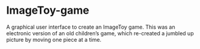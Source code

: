 # ImageToy-game
A graphical user interface to create an ImageToy game. This was an electronic version of an old children’s game, which re-created a jumbled up picture by moving one piece at a time.
